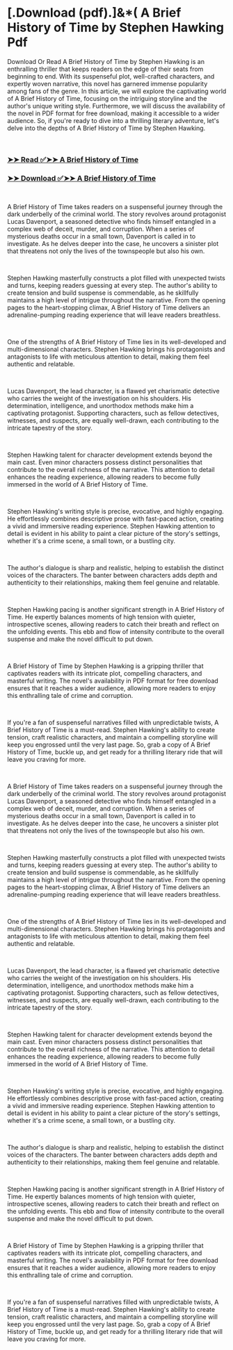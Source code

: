 # [.Download (pdf).]&*( A Brief History of Time by Stephen Hawking Pdf

<p>Download Or Read A Brief History of Time by Stephen Hawking is an enthralling thriller that keeps readers on the edge of their seats from beginning to end. With its suspenseful plot, well-crafted characters, and expertly woven narrative, this novel has garnered immense popularity among fans of the genre. In this article, we will explore the captivating world of A Brief History of Time, focusing on the intriguing storyline and the author's unique writing style. Furthermore, we will discuss the availability of the novel in PDF format for free download, making it accessible to a wider audience. So, if you're ready to dive into a thrilling literary adventure, let's delve into the depths of A Brief History of Time by Stephen Hawking.</p>
<p>&nbsp;</p>

### [➤➤ Read ✅➤➤ A Brief History of Time](https://pdf2worldwide.blogspot.com/id/3869)

### [➤➤ Download ✅➤➤ A Brief History of Time](https://pdf2worldwide.blogspot.com/id/3869)

<p>&nbsp;</p>
<p>A Brief History of Time takes readers on a suspenseful journey through the dark underbelly of the criminal world. The story revolves around protagonist Lucas Davenport, a seasoned detective who finds himself entangled in a complex web of deceit, murder, and corruption. When a series of mysterious deaths occur in a small town, Davenport is called in to investigate. As he delves deeper into the case, he uncovers a sinister plot that threatens not only the lives of the townspeople but also his own.</p>
<p>&nbsp;</p>
<p>Stephen Hawking masterfully constructs a plot filled with unexpected twists and turns, keeping readers guessing at every step. The author's ability to create tension and build suspense is commendable, as he skillfully maintains a high level of intrigue throughout the narrative. From the opening pages to the heart-stopping climax, A Brief History of Time delivers an adrenaline-pumping reading experience that will leave readers breathless.</p>
<p>&nbsp;</p>
<p>One of the strengths of A Brief History of Time lies in its well-developed and multi-dimensional characters. Stephen Hawking brings his protagonists and antagonists to life with meticulous attention to detail, making them feel authentic and relatable.</p>
<p>&nbsp;</p>
<p>Lucas Davenport, the lead character, is a flawed yet charismatic detective who carries the weight of the investigation on his shoulders. His determination, intelligence, and unorthodox methods make him a captivating protagonist. Supporting characters, such as fellow detectives, witnesses, and suspects, are equally well-drawn, each contributing to the intricate tapestry of the story.</p>
<p>&nbsp;</p>
<p>Stephen Hawking talent for character development extends beyond the main cast. Even minor characters possess distinct personalities that contribute to the overall richness of the narrative. This attention to detail enhances the reading experience, allowing readers to become fully immersed in the world of A Brief History of Time.</p>
<p>&nbsp;</p>
<p>Stephen Hawking's writing style is precise, evocative, and highly engaging. He effortlessly combines descriptive prose with fast-paced action, creating a vivid and immersive reading experience. Stephen Hawking attention to detail is evident in his ability to paint a clear picture of the story's settings, whether it's a crime scene, a small town, or a bustling city.</p>
<p>&nbsp;</p>
<p>The author's dialogue is sharp and realistic, helping to establish the distinct voices of the characters. The banter between characters adds depth and authenticity to their relationships, making them feel genuine and relatable.</p>
<p>&nbsp;</p>
<p>Stephen Hawking pacing is another significant strength in A Brief History of Time. He expertly balances moments of high tension with quieter, introspective scenes, allowing readers to catch their breath and reflect on the unfolding events. This ebb and flow of intensity contribute to the overall suspense and make the novel difficult to put down.</p>
<p>&nbsp;</p>
<p>A Brief History of Time by Stephen Hawking is a gripping thriller that captivates readers with its intricate plot, compelling characters, and masterful writing. The novel's availability in PDF format for free download ensures that it reaches a wider audience, allowing more readers to enjoy this enthralling tale of crime and corruption.</p>
<p>&nbsp;</p>
<p>If you're a fan of suspenseful narratives filled with unpredictable twists, A Brief History of Time is a must-read. Stephen Hawking's ability to create tension, craft realistic characters, and maintain a compelling storyline will keep you engrossed until the very last page. So, grab a copy of A Brief History of Time, buckle up, and get ready for a thrilling literary ride that will leave you craving for more.</p>
<p>&nbsp;</p>
<p>A Brief History of Time takes readers on a suspenseful journey through the dark underbelly of the criminal world. The story revolves around protagonist Lucas Davenport, a seasoned detective who finds himself entangled in a complex web of deceit, murder, and corruption. When a series of mysterious deaths occur in a small town, Davenport is called in to investigate. As he delves deeper into the case, he uncovers a sinister plot that threatens not only the lives of the townspeople but also his own.</p>
<p>&nbsp;</p>
<p>Stephen Hawking masterfully constructs a plot filled with unexpected twists and turns, keeping readers guessing at every step. The author's ability to create tension and build suspense is commendable, as he skillfully maintains a high level of intrigue throughout the narrative. From the opening pages to the heart-stopping climax, A Brief History of Time delivers an adrenaline-pumping reading experience that will leave readers breathless.</p>
<p>&nbsp;</p>
<p>One of the strengths of A Brief History of Time lies in its well-developed and multi-dimensional characters. Stephen Hawking brings his protagonists and antagonists to life with meticulous attention to detail, making them feel authentic and relatable.</p>
<p>&nbsp;</p>
<p>Lucas Davenport, the lead character, is a flawed yet charismatic detective who carries the weight of the investigation on his shoulders. His determination, intelligence, and unorthodox methods make him a captivating protagonist. Supporting characters, such as fellow detectives, witnesses, and suspects, are equally well-drawn, each contributing to the intricate tapestry of the story.</p>
<p>&nbsp;</p>
<p>Stephen Hawking talent for character development extends beyond the main cast. Even minor characters possess distinct personalities that contribute to the overall richness of the narrative. This attention to detail enhances the reading experience, allowing readers to become fully immersed in the world of A Brief History of Time.</p>
<p>&nbsp;</p>
<p>Stephen Hawking's writing style is precise, evocative, and highly engaging. He effortlessly combines descriptive prose with fast-paced action, creating a vivid and immersive reading experience. Stephen Hawking attention to detail is evident in his ability to paint a clear picture of the story's settings, whether it's a crime scene, a small town, or a bustling city.</p>
<p>&nbsp;</p>
<p>The author's dialogue is sharp and realistic, helping to establish the distinct voices of the characters. The banter between characters adds depth and authenticity to their relationships, making them feel genuine and relatable.</p>
<p>&nbsp;</p>
<p>Stephen Hawking pacing is another significant strength in A Brief History of Time. He expertly balances moments of high tension with quieter, introspective scenes, allowing readers to catch their breath and reflect on the unfolding events. This ebb and flow of intensity contribute to the overall suspense and make the novel difficult to put down.</p>
<p>&nbsp;</p>
<p>A Brief History of Time by Stephen Hawking is a gripping thriller that captivates readers with its intricate plot, compelling characters, and masterful writing. The novel's availability in PDF format for free download ensures that it reaches a wider audience, allowing more readers to enjoy this enthralling tale of crime and corruption.</p>
<p>&nbsp;</p>
<p>If you're a fan of suspenseful narratives filled with unpredictable twists, A Brief History of Time is a must-read. Stephen Hawking's ability to create tension, craft realistic characters, and maintain a compelling storyline will keep you engrossed until the very last page. So, grab a copy of A Brief History of Time, buckle up, and get ready for a thrilling literary ride that will leave you craving for more.</p>
<p>&nbsp;</p>
